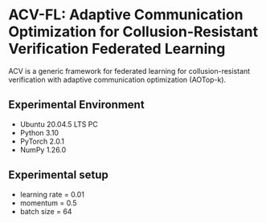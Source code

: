 # ACV-FL: Adaptive Communication Optimization for Collusion-Resistant Verification Federated Learning
ACV is a generic framework for federated learning for collusion-resistant verification with adaptive communication optimization (AOTop-k).

## Experimental Environment
* Ubuntu 20.04.5 LTS PC
* Python 3.10
* PyTorch 2.0.1
* NumPy 1.26.0

## Experimental setup
* learning rate = 0.01
* momentum = 0.5
* batch size = 64
